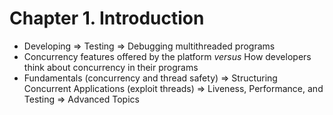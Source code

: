 # Chapter 1. Introduction

* Developing => Testing => Debugging multithreaded programs
* Concurrency features offered by the platform *versus* How developers think about concurrency in their programs
* Fundamentals (concurrency and thread safety) => Structuring Concurrent Applications (exploit threads) => Liveness, Performance, and Testing => Advanced Topics
